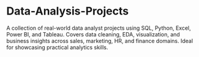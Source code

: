 # Data-Analysis-Projects
A collection of real-world data analyst projects using SQL, Python, Excel, Power BI, and Tableau. Covers data cleaning, EDA, visualization, and business insights across sales, marketing, HR, and finance domains. Ideal for showcasing practical analytics skills.
